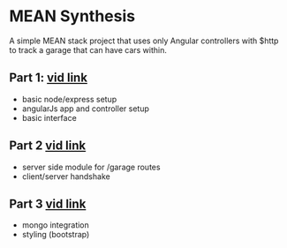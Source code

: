 MEAN Synthesis
===

A simple MEAN stack project that uses only Angular controllers with $http to track a garage that can have cars within. 

Part 1: [vid link](VIMEO)
---

- basic node/express setup
- angularJs app and controller setup
- basic interface

Part 2 [vid link](VIMEO)
---

- server side module for /garage routes
- client/server handshake

Part 3 [vid link](VIMEO)
---

- mongo integration
- styling (bootstrap)